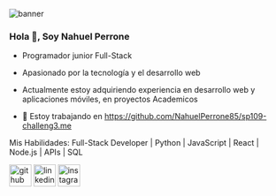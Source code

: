 ![banner](https://github.com/user-attachments/assets/ede47943-a3e8-415b-860b-aa5e36bd283a)

### Hola 👋, Soy Nahuel Perrone

- Programador junior Full-Stack
- Apasionado por la tecnología y el desarrollo web
- Actualmente estoy adquiriendo experiencia en desarrollo web y aplicaciones móviles, en proyectos Academicos

- 🔭 Estoy trabajando en https://github.com/NahuelPerrone85/sp109-challeng3.me

Mis Habilidades: Full-Stack Developer | Python | JavaScript | React | Node.js | APIs | SQL


[<img src='https://cdn.jsdelivr.net/npm/simple-icons@3.0.1/icons/github.svg' alt='github' height='40'>](https://github.com/NahuelPerrone85)  [<img src='https://cdn.jsdelivr.net/npm/simple-icons@3.0.1/icons/linkedin.svg' alt='linkedin' height='40'>](https://www.linkedin.com/in/in/nahuelperrone/)  [<img src='https://cdn.jsdelivr.net/npm/simple-icons@3.0.1/icons/instagram.svg' alt='instagram' height='40'>](https://www.instagram.com/nahuelperrone/)  


